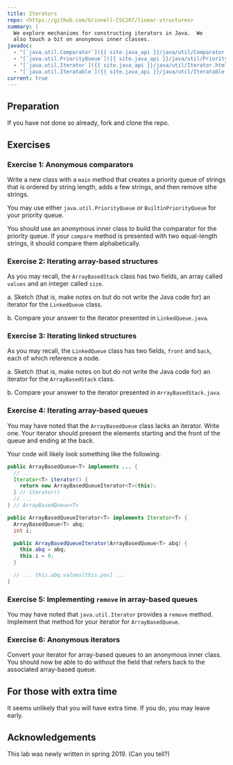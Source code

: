 ```yaml
---
title: Iterators
repo: <https://github.com/Grinnell-CSC207/linear-structures>
summary: |
  We explore mechanisms for constructing iterators in Java.  We
  also touch a bit on anonymous inner classes.
javadoc:
  - "[`java.util.Comparator`]({{ site.java_api }}/java/util/Comparator.html)"
  - "[`java.util.PriorityQueue`]({{ site.java_api }}/java/util/PriorityQueue.html)"
  - "[`java.util.Iterator`]({{ site.java_api }}/java/util/Iterator.html)"
  - "[`java.util.Iteratable`]({{ site.java_api }}/java/util/Iteratable.html)"
current: true
---
```


Preparation
-----------

If you have not done so already, fork and clone the repo.

Exercises
---------

### Exercise 1: Anonymous comparators

Write a new class with a `main` method that creates a priority queue
of strings that is ordered by string length, adds a few strings,
and then remove sthe strings.  

You may use either `java.util.PriorityQueue` or `BuiltinPriorityQueue`
for your priority queue.

You should use an anonymous inner class to build the comparator for the
priority queue.  If your `compare` method is presented with two 
equal-length strings, it should compare them alphabetically.

### Exercise 2: Iterating array-based structures

As you may recall, the `ArrayBasedStack` class has two fields, an
array called `values` and an integer called `size`.

a. Sketch (that is, make notes on but do not write the Java code for)
an iterator for the `LinkedQueue` class.

b. Compare your answer to the iterator presented in `LinkedQueue.java`.

### Exercise 3: Iterating linked structures

As you may recall, the `LinkedQueue` class has two fields,
`front` and `back`, each of which reference a node.

a. Sketch (that is, make notes on but do not write the Java code for)
an iterator for the `ArrayBasedStack` class.

b. Compare your answer to the iterator presented in `ArrayBasedStack.java`.

### Exercise 4: Iterating array-based queues

You may have noted that the `ArrayBasedQueue` class lacks an iterator.
Write one.  Your iterator should present the elements starting and
the front of the queue and ending at the back.

Your code will likely look something like the following.

```java
public ArrayBasedQueue<T> implements ... {
  // ...
  Iterator<T> iterator() {
    return new ArrayBasedQueueIterator<T>(this);
  } // iterator()
  // ...
} // ArrayBasedQueue<T>

public ArrayBasedQueueIterator<T> implements Iterator<T> {
  ArrayBasedQueue<T> abq;
  int i;

  public ArrayBasedQueueIterator(ArrayBasedQueue<T> abq) {
    this.abq = abq;
    this.i = 0;
  }

  // ... this.abq.values[this.pos] ...
}
```

### Exercise 5: Implementing `remove` in array-based queues

You may have noted that `java.util.Iterator` provides a `remove` method.
Implement that method for your iterator for `ArrayBasedQueue`.

### Exercise 6: Anonymous iterators

Convert your iterator for array-based queues to an anonymous inner
class.  You should now be able to do without the field that refers
back to the associated array-based queue.

For those with extra time
-------------------------

It seems unlikely that you will have extra time.  If you do, you
may leave early.

Acknowledgements
----------------

This lab was newly written in spring 2019.  (Can you tell?)

